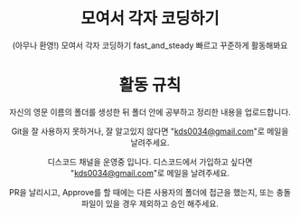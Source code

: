 <div align = center>
<h1> 모여서 각자 코딩하기 </h1>

(아무나 환영!) 모여서 각자 코딩하기 fast_and_steady 빠르고 꾸준하게 활동해봐요

# 활동 규칙

자신의 영문 이름의 폴더를 생성한 뒤 폴더 안에 공부하고 정리한 내용을 업로드합니다.

Git을 잘 사용하지 못하거나, 잘 알고있지 않다면 "kds0034@gmail.com"로 메일을 날려주세요.

디스코드 채널을 운영중 입니다. 디스코드에서 가입하고 싶다면 "kds0034@gmail.com"로 메일을 날려주세요.

PR을 날리시고, Approve를 할 때에는 다른 사용자의 폴더에 접근을 했는지, 또는 충돌파일이 있을 경우 제외하고 승인 해주세요.


</div>
